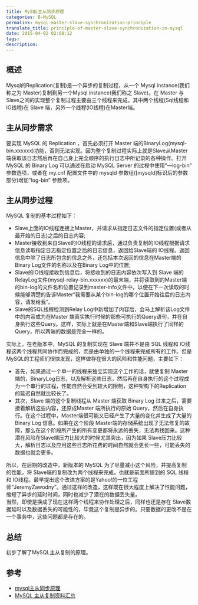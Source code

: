```yaml
---
title: MySQL主从同步原理
categories: B-MySQL
permalink: mysql-master-slave-synchronization-principle
translate_title: principle-of-master-slave-synchronization-in-mysql
date: 2015-04-02 02:08:12
tags:
description:
---
```

## 概述
Mysql的Replication(复制)是一个异步的复制过程，从一个 Mysql instance(我们称之为 Master)复制到另一个Mysql instance(我们称之 Slave)。在 Master 与 Slave之间的实现整个复制过程主要由三个线程来完成，其中两个线程(Sql线程和IO线程)在 Slave 端，另外一个线程(IO线程)在Master端。

## 主从同步需求
要实现 MySQL 的 Replication ，首先必须打开 Master 端的BinaryLog(mysql-bin.xxxxxx)功能，否则无法实现。因为整个复制过程实际上就是Slave从Master端获取该日志然后再在自己身上完全顺序的执行日志中所记录的各种操作。打开 MySQL 的 Binary Log 可以通过在启动 MySQL Server 的过程中使用“—log-bin” 参数选项，或者在 my.cnf 配置文件中的 mysqld 参数组([mysqld]标识后的参数部分)增加“log-bin” 参数项。

## 主从同步过程
MySQL 复制的基本过程如下：
* Slave上面的IO线程连接上Master，并请求从指定日志文件的指定位置(或者从最开始的日志)之后的日志内容;
* Master接收到来自Slave的IO线程的请求后，通过负责复制的IO线程根据请求信息读取指定日志指定位置之后的日志信息，返回给Slave端的 IO线程。返回信息中除了日志所包含的信息之外，还包括本次返回的信息在Master端的Binary Log文件的名称以及在Binary Log中的位置;
* Slave的IO线程接收到信息后，将接收到的日志内容依次写入到 Slave 端的RelayLog文件(mysql-relay-bin.xxxxxx)的最末端，并将读取到的Master端的bin-log的文件名和位置记录到master-info文件中，以便在下一次读取的时候能够清楚的告诉Master“我需要从某个bin-log的哪个位置开始往后的日志内容，请发给我”。
* Slave的SQL线程检测到Relay Log中新增加了内容后，会马上解析该Log文件中的内容成为在Master 端真实执行时候的那些可执行的Query语句，并在自身执行这些Query。这样，实际上就是在Master端和Slave端执行了同样的Query，所以两端的数据是完全一样的。

实际上，在老版本中，MySQL 的复制实现在 Slave 端并不是由 SQL 线程和 IO线程这两个线程共同协作而完成的，而是由单独的一个线程来完成所有的工作。但是 MySQL的工程师们很快发现，这样做存在很大的风险和性能问题，主要如下：  
* 首先，如果通过一个单一的线程来独立实现这个工作的话，就使复制 Master 端的，BinaryLog日志，以及解析这些日志，然后再在自身执行的这个过程成为一个串行的过程，性能自然会受到较大的限制，这种架构下的Replication 的延迟自然就比较长了。
* 其次，Slave 端的这个复制线程从 Master 端获取 Binary Log 过来之后，需要接着解析这些内容，还原成Master 端所执行的原始 Query，然后在自身执行。在这个过程中，Master端很可能又已经产生了大量的变化并生成了大量的Binary Log 信息。如果在这个阶段 Master端的存储系统出现了无法修复的故障，那么在这个阶段所产生的所有变更都将永远的丢失，无法再找回来。这种潜在风险在Slave端压力比较大的时候尤其突出，因为如果 Slave压力比较大，解析日志以及应用这些日志所花费的时间自然就会更长一些，可能丢失的数据也就会更多。  

所以，在后期的改造中，新版本的 MySQL 为了尽量减小这个风险，并提高复制的性能，将 Slave端的复制改为两个线程来完成，也就是前面所提到的 SQL 线程和 IO线程。最早提出这个改进方案的是Yahoo!的一位工程师“JeremyZawodny”。通过这样的改造，这样既在很大程度上解决了性能问题，缩短了异步的延时时间，同时也减少了潜在的数据丢失量。  
当然，即使是换成了现在这样两个线程来协作处理之后，同样也还是存在 Slave数据延时以及数据丢失的可能性的，毕竟这个复制是异步的。只要数据的更改不是在一个事务中，这些问题都是存在的。

## 总结
初步了解了MySQL主从复制的原理。

## 参考
* [mysql主从同步原理](http://weibo.com/p/23041879a0eceb0102w5ef)
* [MySQL 主从复制资料汇总](http://blog.csdn.net/mchdba/article/details/44734597#0-tsina-1-63273-397232819ff9a47a7b7e80a40613cfe1)
